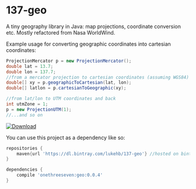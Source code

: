 # 137-geo
A tiny geography library in Java: map projections, coordinate conversion etc. Mostly refactored from Nasa WorldWind.

Example usage for converting geographic coordinates into cartesian coordinates:

```java
ProjectionMercator p = new ProjectionMercator();
double lat = 13.7;
double lon = 137.7;
//from a mercator projection to cartesian coordinates (assuming WGS84)
double[] xy = p.geographicToCartesian(lat, lon);
double[] latlon = p.cartesianToGeographic(xy);

//from lat/lon to UTM coordinates and back
int utmZone = 1;
p = new ProjectionUTM(1);
//...and so on
```
 [ ![Download](https://api.bintray.com/packages/lukehb/137-geo/137-geo/images/download.svg) ](https://bintray.com/lukehb/137-geo/137-geo/_latestVersion)

You can use this project as a dependency like so:

```groovy
repositories {
    maven{url 'https://dl.bintray.com/lukehb/137-geo'} //hosted on bintray
}

dependencies {
    compile 'onethreeseven:geo:0.0.4'
}
```
